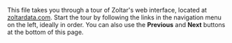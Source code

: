 This file takes you through a tour of Zoltar's web interface, located at [zoltardata.com](https://www.zoltardata.com/). Start the tour by following the links in the navigation menu on the left, ideally in order. You can also use the **Previous** and **Next** buttons at the bottom of this page.

